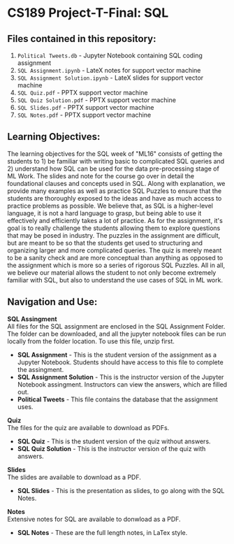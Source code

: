 # CS189 Project-T-Final: SQL

## Files contained in this repository:
1. ``Political Tweets.db`` - Jupyter Notebook containing SQL coding assignment
2. ``SQL Assignment.ipynb`` - LateX notes for support vector machine
3. ``SQL Assignment Solution.ipynb`` - LateX slides for support vector machine
4. ``SQL Quiz.pdf`` - PPTX support vector machine
5. ``SQL Quiz Solution.pdf`` - PPTX support vector machine
6. ``SQL Slides.pdf`` - PPTX support vector machine
7. ``SQL Notes.pdf`` - PPTX support vector machine

## Learning Objectives:
The learning objectives for the SQL week of "ML16" consists of getting the students to 1) be familiar with writing basic to complicated SQL queries and 2) understand how SQL can be used for the data pre-processing stage of ML Work. The slides and note for the course go over in detail the foundational clauses and concepts used in SQL. Along with explanation, we provide many examples as well as practice SQL Puzzles to ensure that the students are thoroughly exposed to the ideas and have as much access to practice problems as possible. We believe that, as SQL is a higher-level language, it is not a hard language to grasp, but being able to use it effectively and efficiently takes a lot of practice. As for the assignment, it's goal is to really challenge the students allowing them to explore questions that may be posed in industry. The puzzles in the assignment are difficult, but are meant to be so that the students get used to structuring and organizing larger and more complicated queries. The quiz is merely meant to be a sanity check and are more conceptual than anything as opposed to the assignment which is more so a series of rigorous SQL Puzzles. All in all, we believe our material allows the student to not only become extremely familiar with SQL, but also to understand the use cases of SQL in ML work.

## Navigation and Use:

**SQL Assingment** <br>
All files for the SQL assignment are enclosed in the SQL Assignment Folder. The folder can be downloaded, and all the jupyter notebook files can be run locally from the folder location. To use this file, unzip first.
* **SQL Assignment** - This is the student version of the assignment as a Jupyter Notebook. Students should have access to this file to complete the assingment.
* **SQL Assignment Solution** - This is the instructor version of the Jupyter Notebook assingment. Instructors can view the answers, which are filled out.
* **Political Tweets** - This file contains the database that the assignment uses.

**Quiz** <br>
The files for the quiz are available to download as PDFs.
* **SQL Quiz** - This is the student version of the quiz without answers.
* **SQL Quiz Solution** - This  is the instructor version of the quiz with answers.

**Slides** <br>
The slides are available to download as a PDF.
* **SQL Slides** - This is the presentation as slides, to go along with the SQL Notes.

**Notes** <br>
Extensive notes for SQL are available to donwload as a PDF.
* **SQL Notes** - These are the full length notes, in LaTex style.
